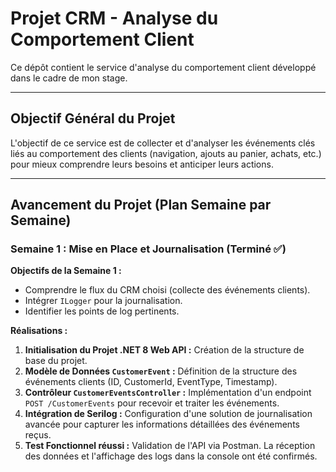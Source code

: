 # Projet CRM - Analyse du Comportement Client

Ce dépôt contient le service d'analyse du comportement client développé dans le cadre de mon stage.

---

## Objectif Général du Projet
L'objectif de ce service est de collecter et d'analyser les événements clés liés au comportement des clients (navigation, ajouts au panier, achats, etc.) pour mieux comprendre leurs besoins et anticiper leurs actions.

---

## Avancement du Projet (Plan Semaine par Semaine)

### **Semaine 1 : Mise en Place et Journalisation (Terminé ✅)**

**Objectifs de la Semaine 1 :**
* Comprendre le flux du CRM choisi (collecte des événements clients).
* Intégrer `ILogger` pour la journalisation.
* Identifier les points de log pertinents.

**Réalisations :**
1.  **Initialisation du Projet .NET 8 Web API :** Création de la structure de base du projet.
2.  **Modèle de Données `CustomerEvent` :** Définition de la structure des événements clients (ID, CustomerId, EventType, Timestamp).
3.  **Contrôleur `CustomerEventsController` :** Implémentation d'un endpoint `POST /CustomerEvents` pour recevoir et traiter les événements.
4.  **Intégration de Serilog :** Configuration d'une solution de journalisation avancée pour capturer les informations détaillées des événements reçus.
5.  **Test Fonctionnel réussi :** Validation de l'API via Postman. La réception des données et l'affichage des logs dans la console ont été confirmés.

